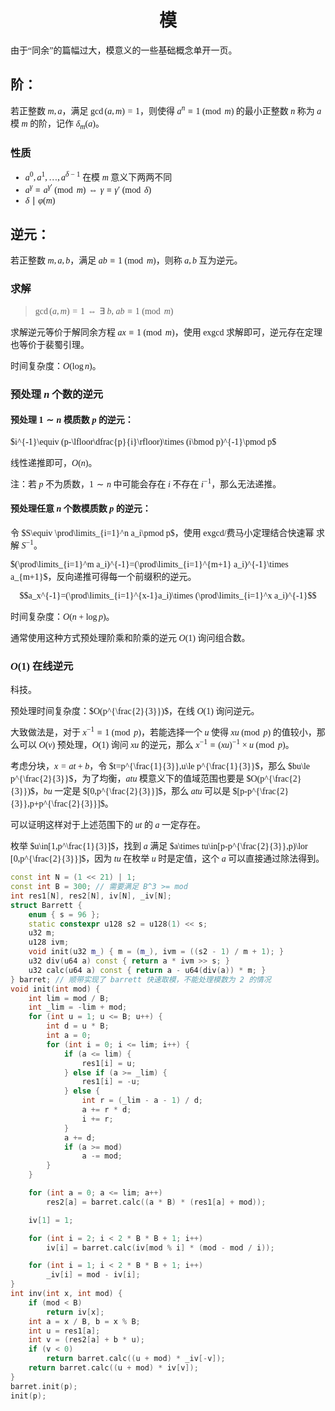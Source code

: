 <style>
 body {
  font-family: "楷体"
}
</style>

<h1><center>模</center></h1>

由于“同余”的篇幅过大，模意义的一些基础概念单开一页。

## 阶：

若正整数 $m,a$，满足 $\gcd(a,m)=1$，则使得 $a^n\equiv 1 \pmod m$ 的最小正整数 $n$ 称为 $a$ 模 $m$ 的阶，记作 $\delta_m(a)$。

### 性质
- $a^0,a^1,\dots,a^{\delta-1}$ 在模 $m$ 意义下两两不同
- $a^{\gamma}\equiv a^{\gamma'}\pmod m\Leftrightarrow \gamma\equiv\gamma'\pmod \delta$
- $\delta\mid\varphi(m)$

## 逆元：

若正整数 $m,a,b$，满足 $ab\equiv 1\pmod m$，则称 $a,b$ 互为逆元。

### 求解

> $\gcd(a,m)=1\Leftrightarrow \exists\ b,\ ab\equiv 1\pmod m$

求解逆元等价于解同余方程 $ax\equiv 1\pmod m$，使用 exgcd 求解即可，逆元存在定理也等价于裴蜀引理。

时间复杂度：$O(\log n)$。

### 预处理 $n$ 个数的逆元

#### 预处理 $1\sim n$ 模质数 $p$ 的逆元：

$i^{-1}\equiv (p-\lfloor\dfrac{p}{i}\rfloor)\times (i\bmod p)^{-1}\pmod p$

线性递推即可，$O(n)$。

注：若 $p$ 不为质数，$1\sim n$ 中可能会存在 $i$ 不存在 $i^{-1}$，那么无法递推。

#### 预处理任意 $n$ 个数模质数 $p$ 的逆元：

令 $S\equiv \prod\limits_{i=1}^n a_i\pmod p$，使用 exgcd/费马小定理结合快速幂 求解 $S^{-1}$。

$(\prod\limits_{i=1}^m a_i)^{-1}=(\prod\limits_{i=1}^{m+1} a_i)^{-1}\times a_{m+1}$，反向递推可得每一个前缀积的逆元。

$$a_x^{-1}=(\prod\limits_{i=1}^{x-1}a_i)\times (\prod\limits_{i=1}^x a_i)^{-1}$$

时间复杂度：$O(n+\log p)$。

通常使用这种方式预处理阶乘和阶乘的逆元 $O(1)$ 询问组合数。

### $O(1)$ 在线逆元

科技。

预处理时间复杂度：$O(p^{\frac{2}{3}})$，在线 $O(1)$ 询问逆元。

大致做法是，对于 $x^{-1}\equiv 1\pmod p$，若能选择一个 $u$ 使得 $xu\pmod p$ 的值较小，那么可以 $O(v)$ 预处理，$O(1)$ 询问 $xu$ 的逆元，那么 $x^{-1}\equiv (xu)^{-1}\times u\pmod p$。

考虑分块，$x=at+b$，令 $t=p^{\frac{1}{3}},u\le p^{\frac{1}{3}}$，那么 $bu\le p^{\frac{2}{3}}$，为了均衡，$atu$ 模意义下的值域范围也要是 $O(p^{\frac{2}{3}})$，$bu$ 一定是 $[0,p^{\frac{2}{3}}]$，那么 $atu$ 可以是 $[p-p^{\frac{2}{3}},p+p^{\frac{2}{3}}]$。

可以证明这样对于上述范围下的 $ut$ 的 $a$ 一定存在。

枚举 $u\in[1,p^\frac{1}{3}]$，找到 $a$ 满足 $a\times tu\in[p-p^{\frac{2}{3}},p)\lor [0,p^{\frac{2}{3}}]$，因为 $tu$ 在枚举 $u$ 时是定值，这个 $a$ 可以直接通过除法得到。


```cpp
const int N = (1 << 21) | 1;
const int B = 300; // 需要满足 B^3 >= mod
int res1[N], res2[N], iv[N], _iv[N];
struct Barrett {
    enum { s = 96 };
    static constexpr u128 s2 = u128(1) << s;
    u32 m;
    u128 ivm;
    void init(u32 m_) { m = (m_), ivm = ((s2 - 1) / m + 1); }
    u32 div(u64 a) const { return a * ivm >> s; }
    u32 calc(u64 a) const { return a - u64(div(a)) * m; }
} barret; // 顺带实现了 barrett 快速取模，不能处理模数为 2 的情况
void init(int mod) {
    int lim = mod / B;
    int _lim = -lim + mod;
    for (int u = 1; u <= B; u++) {
        int d = u * B;
        int a = 0;
        for (int i = 0; i <= lim; i++) {
            if (a <= lim) {
                res1[i] = u;
            } else if (a >= _lim) {
                res1[i] = -u;
            } else {
                int r = (_lim - a - 1) / d;
                a += r * d;
                i += r;
            }
            a += d;
            if (a >= mod)
                a -= mod;
        }
    }

    for (int a = 0; a <= lim; a++)
        res2[a] = barret.calc((a * B) * (res1[a] + mod));

    iv[1] = 1;

    for (int i = 2; i < 2 * B * B + 1; i++)
        iv[i] = barret.calc(iv[mod % i] * (mod - mod / i));

    for (int i = 1; i < 2 * B * B + 1; i++)
        _iv[i] = mod - iv[i];
}
int inv(int x, int mod) {
    if (mod < B)
        return iv[x];
    int a = x / B, b = x % B;
    int u = res1[a];
    int v = (res2[a] + b * u);
    if (v < 0)
        return barret.calc((u + mod) * _iv[-v]);
    return barret.calc((u + mod) * iv[v]);
}
barret.init(p);
init(p);
```
